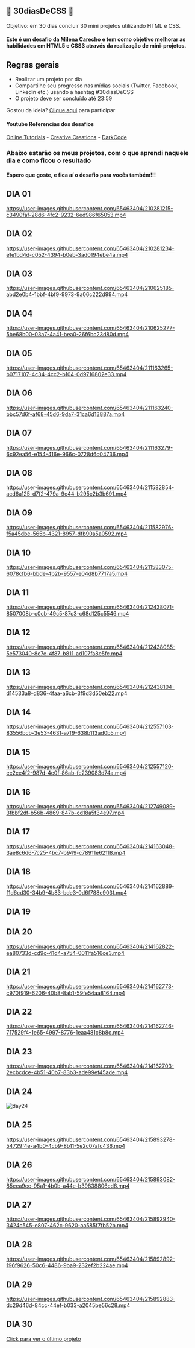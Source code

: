 ## 🚀 30diasDeCSS 🚀
Objetivo: em 30 dias concluir 30 mini projetos utilizando HTML e CSS.
#### Este é um desafio da <a href="https://github.com/MilenaCarecho">Milena Carecho</a> e tem como objetivo melhorar as habilidades em HTML5 e CSS3 através da realização de mini-projetos.

## Regras gerais

* Realizar um projeto por dia
* Compartilhe seu progresso nas mídias sociais (Twitter, Facebook, Linkedin etc.) usando a hashtag #30diasDeCSS
* O projeto deve ser concluído até 23:59

Gostou da ideia? 
[Clique aqui](https://github.com/MilenaCarecho/30diasDeCSS/issues/1) para participar 

#### Youtube Referencias dos desafios
[Online Tutorials](https://www.youtube.com/channel/UCbwXnUipZsLfUckBPsC7Jog) - 
[Creative Creations](https://www.youtube.com/channel/UCOKmVksbzoKJKmtu7rlEM1A) - 
[DarkCode](https://www.youtube.com/channel/UCD3KVjbb7aq2OiOffuungzw)

### Abaixo estarão os meus projetos, com o que aprendi naquele dia e como ficou o resultado
#### Espero que goste, e fica aí o desafio para vocês também!!!

## DIA 01
https://user-images.githubusercontent.com/65463404/210281215-c3490faf-28d6-4fc2-9232-6ed986f65053.mp4

## DIA 02
https://user-images.githubusercontent.com/65463404/210281234-e1e1bd4d-c052-4394-b0eb-3ad0194ebe4a.mp4

## DIA 03
https://user-images.githubusercontent.com/65463404/210625185-abd2e0b4-1bbf-4bf9-9973-9a06c222d994.mp4

## DIA 04
https://user-images.githubusercontent.com/65463404/210625277-5be68b00-03a7-4a41-bea0-26f6bc23d80d.mp4

## DIA 05
https://user-images.githubusercontent.com/65463404/211163265-b0717107-4c34-4cc2-b104-0d9716802e33.mp4

## DIA 06
https://user-images.githubusercontent.com/65463404/211163240-bbc57d6f-af68-45d6-9da7-31ca6d13887a.mp4

## DIA 07
https://user-images.githubusercontent.com/65463404/211163279-6c92ea56-e154-416e-966c-0728d6c04736.mp4

## DIA 08
https://user-images.githubusercontent.com/65463404/211582854-acd6a125-d7f2-479a-9e44-b295c2b3b691.mp4

## DIA 09
https://user-images.githubusercontent.com/65463404/211582976-f5a45dbe-565b-4321-8957-dfb90a5a0592.mp4

## DIA 10
https://user-images.githubusercontent.com/65463404/211583075-6078cfb6-bbde-4b2b-9557-e04d8b7717a5.mp4

## DIA 11
https://user-images.githubusercontent.com/65463404/212438071-8507008b-c0cb-49c5-87c3-c68d125c5546.mp4

## DIA 12
https://user-images.githubusercontent.com/65463404/212438085-5e573040-8c7e-4f87-b811-ad107fa8e5fc.mp4

## DIA 13
https://user-images.githubusercontent.com/65463404/212438104-d14533a8-d836-4faa-a6cb-3f9d3d50eb22.mp4

## DIA 14
https://user-images.githubusercontent.com/65463404/212557103-83556bcb-3e53-4631-a7f9-638b113ad0b5.mp4

## DIA 15
https://user-images.githubusercontent.com/65463404/212557120-ec2ce4f2-987d-4e0f-86ab-fe239083d74a.mp4

## DIA 16
https://user-images.githubusercontent.com/65463404/212749089-3fbbf2df-b56b-4869-847b-cd18a5f34e97.mp4

## DIA 17
https://user-images.githubusercontent.com/65463404/214163048-3ae8c6d6-7c25-4bc7-b949-c78911e62118.mp4

## DIA 18
https://user-images.githubusercontent.com/65463404/214162889-f1d6cd30-34b9-4b83-bde3-0d6f788e903f.mp4

## DIA 19

## DIA 20
https://user-images.githubusercontent.com/65463404/214162822-ea80733d-cd9c-41d4-a754-0011fa516ce3.mp4

## DIA 21
https://user-images.githubusercontent.com/65463404/214162773-c970f919-6206-40b8-8ab1-59fe54aa8164.mp4

## DIA 22
https://user-images.githubusercontent.com/65463404/214162746-717529f4-1e65-4997-8776-1eaa481c8b8c.mp4

## DIA 23
https://user-images.githubusercontent.com/65463404/214162703-2ecbcdce-4b51-40b7-83b3-ade99ef45ade.mp4

## DIA 24
![day24](https://user-images.githubusercontent.com/65463404/215893326-3ab1554a-219e-4cb0-8a2b-75f4c7d41146.jpg)

## DIA 25
https://user-images.githubusercontent.com/65463404/215893278-54729f4e-a4b0-4cb9-8b11-5e2c07afc436.mp4

## DIA 26
https://user-images.githubusercontent.com/65463404/215893082-85eea9cc-95a1-4b0b-a44e-b39838806cd6.mp4

## DIA 27
https://user-images.githubusercontent.com/65463404/215892940-3424c545-e807-462c-9620-aa585f7fb52b.mp4

## DIA 28
https://user-images.githubusercontent.com/65463404/215892892-196f9626-50c6-4486-9ba9-232ef2b224ae.mp4

## DIA 29
https://user-images.githubusercontent.com/65463404/215892883-dc29d46d-84cc-44ef-b033-a2045be56c28.mp4

## DIA 30
[Click para ver o último projeto](https://carolina-silva.github.io/)
